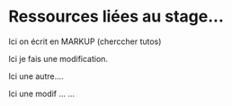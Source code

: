 # Ressources liées au stage...

Ici on écrit en MARKUP (cherccher tutos)

Ici je fais une modification.

Ici une autre....

Ici une modif
...
...